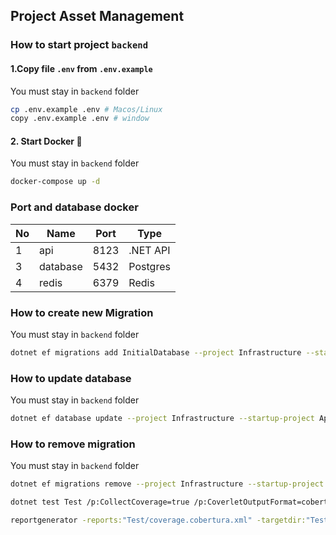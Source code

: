 ## Project Asset Management
### How to start project `backend`
#### 1.Copy file `.env` from `.env.example` <br/>
You must stay in `backend` folder
```sh
cp .env.example .env # Macos/Linux
copy .env.example .env # window
```
#### 2. Start Docker 🐳
You must stay in `backend` folder
```sh
docker-compose up -d
```
### Port and database docker
|  No  | Name | Port | Type |
|--- |--- |--- |--- |
| 1   | api | 8123 | .NET API |
| 3   | database | 5432 | Postgres |
| 4   | redis | 6379 | Redis |

### How to create new Migration
You must stay in `backend` folder
```sh
dotnet ef migrations add InitialDatabase --project Infrastructure --startup-project Api --output-dir Migrations
```

### How to update database
You must stay in `backend` folder
```sh
dotnet ef database update --project Infrastructure --startup-project Api
```

### How to remove migration
You must stay in `backend` folder
```sh
dotnet ef migrations remove --project Infrastructure --startup-project Api
```

```sh
dotnet test Test /p:CollectCoverage=true /p:CoverletOutputFormat=cobertura /p:Exclude="[Domain*]*%2c[Infrastructure*]*"
```

```sh
reportgenerator -reports:"Test/coverage.cobertura.xml" -targetdir:"Test/coverage-report" -reporttypes:Html
```